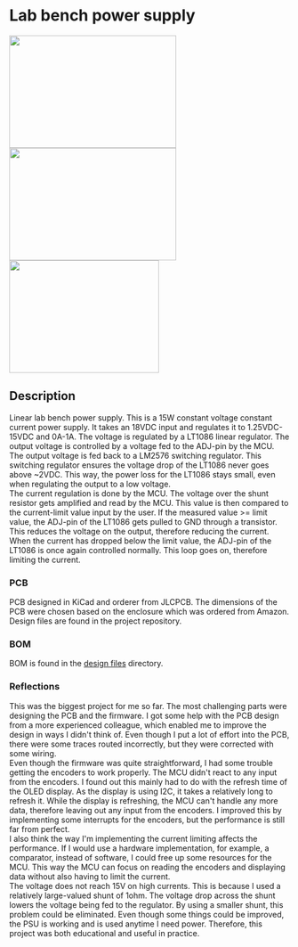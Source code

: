 # Lab bench power supply

<img src="https://user-images.githubusercontent.com/83133831/195663146-906130e0-5699-4c6b-9b84-9f478b7fe83d.jpg" width="300" height="202"> <img src="https://user-images.githubusercontent.com/83133831/195663539-82f5cf60-b217-4e23-acb1-4ad2eb4b54f2.jpg" width="300" height="202"> <img src="https://user-images.githubusercontent.com/83133831/195664249-84418ba6-b0a5-4662-82da-99e4d841ae3b.jpg" width="269" height="202">




## Description
Linear lab bench power supply. This is a 15W constant voltage constant current power supply. It takes an 18VDC input and regulates it to 1.25VDC-15VDC and 0A-1A. The voltage is regulated by a LT1086 linear regulator. The output voltage is controlled by a voltage fed to the ADJ-pin by the MCU. The output voltage is fed back to a LM2576 switching regulator. This switching regulator ensures the voltage drop of the LT1086 never goes above ~2VDC. This way, the power loss for the LT1086 stays small, even when regulating the output to a low voltage. <br />
The current regulation is done by the MCU. The voltage over the shunt resistor gets amplified and read by the MCU. This value is then compared to the current-limit value input by the user. If the measured value >= limit value, the ADJ-pin of the LT1086 gets pulled to GND through a transistor. This reduces the voltage on the output, therefore reducing the current. When the current has dropped below the limit value, the ADJ-pin of the LT1086 is once again controlled normally. This loop goes on, therefore limiting the current.

### PCB
PCB designed in KiCad and orderer from JLCPCB. The dimensions of the PCB were chosen based on the enclosure which was ordered from Amazon. Design files are found in the project repository.

### BOM
BOM is found in the [design files](https://github.com/aMarkusa/Lab-bench-power-supply-2022/tree/main/Design%20files) directory. 

### Reflections
This was the biggest project for me so far. The most challenging parts were designing the PCB and the firmware. I got some help with the PCB design from a more experienced colleague, which enabled me to improve the design in ways I didn't think of. Even though I put a lot of effort into the PCB, there were some traces routed incorrectly, but they were corrected with some wiring. <br />
Even though the firmware was quite straightforward, I had some trouble getting the encoders to work properly. The MCU didn't react to any input from the encoders. I found out this mainly had to do with the refresh time of the OLED display. As the display is using I2C, it takes a relatively long to refresh it. While the display is refreshing, the MCU can't handle any more data, therefore leaving out any input from the encoders. I improved this by implementing some interrupts for the encoders, but the performance is still far from perfect. <br />
I also think the way I'm implementing the current limiting affects the performance. If I would use a hardware implementation, for example, a comparator, instead of software, I could free up some resources for the MCU. This way the MCU can focus on reading the encoders and displaying data without also having to limit the current. <br />
The voltage does not reach 15V on high currents. This is because I used a relatively large-valued shunt of 1ohm. The voltage drop across the shunt lowers the voltage being fed to the regulator. By using a smaller shunt, this problem could be eliminated.
Even though some things could be improved, the PSU is working and is used anytime I need power. Therefore, this project was both educational and useful in practice.
